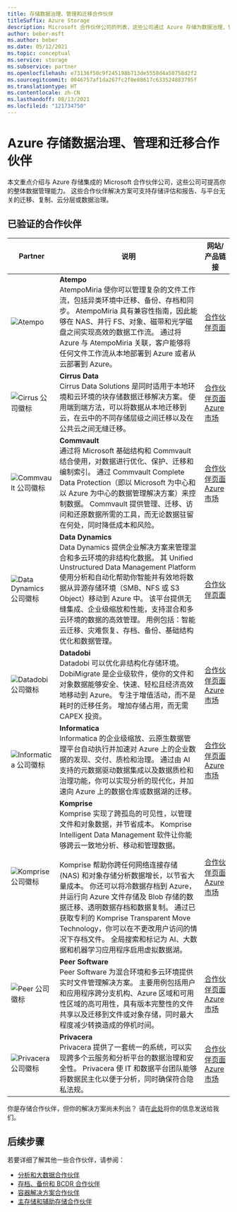 ```yaml
---
title: 存储数据治理、管理和迁移合作伙伴
titleSuffix: Azure Storage
description: Microsoft 合作伙伴公司的列表，这些公司通过 Azure 存储为数据治理、管理和迁移构建了客户解决方案
author: beber-msft
ms.author: beber
ms.date: 05/12/2021
ms.topic: conceptual
ms.service: storage
ms.subservice: partner
ms.openlocfilehash: e73136f50c9f245198b713de5558d4a50758d2f2
ms.sourcegitcommit: 0046757af1da267fc2f0e88617c633524883795f
ms.translationtype: HT
ms.contentlocale: zh-CN
ms.lasthandoff: 08/13/2021
ms.locfileid: "121734750"
---
```

# <a name="azure-storage-data-governance-management-and-migration-partners"></a>Azure 存储数据治理、管理和迁移合作伙伴

本文重点介绍与 Azure 存储集成的 Microsoft 合作伙伴公司，这些公司可提高你的整体数据管理能力。 这些合作伙伴解决方案可支持存储评估和报告、与平台无关的迁移、复制、云分层或数据治理。

## <a name="verified-partners"></a>已验证的合作伙伴

| Partner | 说明 | 网站/产品链接 |
| ------- | ----------- | -------------------- |
|![Atempo](./media/atempo-logo.png) |**Atempo**<br>AtempoMiria 使你可以管理复杂的文件工作流，包括异类环境中迁移、备份、存档和同步。 AtempoMiria 具有兼容性指南，因此能够在 NAS、并行 FS、对象、磁带和光学磁盘之间实现高效的数据工作流。 通过将 Azure 与 AtempoMiria 关联，客户能够将任何文件工作流从本地部署到 Azure 或者从云部署到 Azure。 |[合作伙伴页面](https://www.atempo.com/products/miria-for-archiving-large-file-sets/)|
|![Cirrus 公司徽标](./media/cirrus-logo.jpg) |**Cirrus Data**<br>Cirrus Data Solutions 是同时适用于本地环境和云环境的块存储数据迁移解决方案。 使用端到端方法，可以将数据从本地迁移到云，在云中的不同存储层级之间迁移以及在公共云之间无缝迁移。 |[合作伙伴页面](https://go.cirrusdata.com/Get-Azure-Cloud-Migration)<br>[Azure 市场](https://azuremarketplace.microsoft.com/marketplace/apps/cirrusdatasolutionsinc1618222951068.cirrusdata?tab=Overview)|
|![Commvault 公司徽标](./media/commvault-logo.jpg) |**Commvault**<br>通过将 Microsoft 基础结构和 Commvault 结合使用，对数据进行优化、保护、迁移和编制索引。 通过 Commvault Complete Data Protection（即以 Microsoft 为中心和以 Azure 为中心的数据管理解决方案）来控制数据。 Commvault 提供管理、迁移、访问和还原数据所需的工具，而无论数据驻留在何处，同时降低成本和风险。|[合作伙伴页面](https://www.commvault.com/complete-data-protection)<br>[Azure 市场](https://azuremarketplace.microsoft.com/marketplace/apps/commvault.commvault)|
|![Data Dynamics 公司徽标](./media/datadyn-logo.png) |**Data Dynamics**<br>Data Dynamics 提供企业解决方案来管理混合和多云环境的非结构化数据。 其 Unified Unstructured Data Management Platform 使用分析和自动化帮助你智能并有效地将数据从异源存储环境（SMB、NFS 或 S3 Object）移动到 Azure 中。 该平台提供无缝集成、企业级缩放和性能，支持混合和多云环境的数据的高效管理。 用例包括：智能云迁移、灾难恢复、存档、备份、基础结构优化和数据管理。 |[合作伙伴页面](https://www.datadynamicsinc.com/ms-azure-partner/)|
![Datadobi 公司徽标](./media/datadob-logo.png) |**Datadobi**<br> Datadobi 可以优化非结构化存储环境。 DobiMigrate 是企业级软件，使你的文件和对象数据能够安全、快速、轻松且经济高效地移动到 Azure。 专注于增值活动，而不是耗时的迁移任务。 增加存储占用，而无需 CAPEX 投资。|[合作伙伴页面](https://datadobi.com/partners/microsoft/)<br>[Azure 市场](https://azuremarketplace.microsoft.com/marketplace/apps/datadobi1602192408529.datadobi-dobimigrate?tab=Overview)|
![Informatica 公司徽标](./media/informatica-logo.png) |**Informatica**<br>Informatica 的企业级缩放、云原生数据管理平台自动执行并加速对 Azure 上的企业数据的发现、交付、质检和治理。 通过由 AI 支持的元数据驱动数据集成以及数据质检和治理功能，你可以实现分析的现代化，并加速向 Azure 上的数据仓库或数据湖的迁移。|[合作伙伴页面](https://www.informatica.com/azure)<br>[Azure 市场](https://azuremarketplace.microsoft.com/marketplace/apps/informatica.annualiics?tab=Overview)|
|![Komprise 公司徽标](./media/komprise-logo.png) |**Komprise**<br>Komprise 实现了跨孤岛的可见性，以管理文件和对象数据，并节省成本。 Komprise Intelligent Data Management 软件让你能够跨云一致地分析、移动和管理数据。<br><br>Komprise 帮助你跨任何网络连接存储 (NAS) 和对象存储分析数据增长，以节省大量成本。 你还可以将冷数据存档到 Azure，并运行向 Azure 文件存储及 Blob 存储的数据迁移、透明数据存档和数据复制。 通过已获取专利的 Komprise Transparent Move Technology，你可以在不更改用户访问的情况下存档文件。 全局搜索和标记为 AI、大数据和机器学习应用程序启用虚拟数据湖。 |[合作伙伴页面](https://www.komprise.com/partners/microsoft-azure/)<br>[Azure 市场](https://azuremarketplace.microsoft.com/marketplace/apps/komprise_inc.intelligent_data_management?tab=Overview) 
|![Peer 公司徽标](./media/peer-logo.png) |**Peer Software**<br>Peer Software 为混合环境和多云环境提供实时文件管理解决方案。 主要用例包括用户和应用程序跨分支机构、Azure 区域和可用性区域的高可用性，具有版本完整性的文件共享以及迁移到文件或对象存储，同时最大程度减少转换造成的停机时间。 |[合作伙伴页面](https://go.peersoftware.com/azure_file_management_solutions)<br>[Azure 市场](https://azuremarketplace.microsoft.com/marketplace/apps/peer-software-inc.peergfs?tab=overview)
|![Privacera 公司徽标](./media/privacera-logo.png) |**Privacera**<br>Privacera 提供了一套统一的系统，可以实现跨多个云服务和分析平台的数据治理和安全性。 Privacera 使 IT 和数据平台团队能够将数据民主化以便于分析，同时确保符合隐私法规。  |[合作伙伴页面](https://privacera.com/azure/)<br>[Azure 市场](https://azuremarketplace.microsoft.com/marketplace/apps/globaltenetincdbaprivacera1585932150924.privacera_platform)

你是存储合作伙伴，但你的解决方案尚未列出？ 请在[此处](https://forms.office.com/pages/responsepage.aspx?id=v4j5cvGGr0GRqy180BHbR3i8TQB_XnRAsV3-7XmQFpFUQjY4QlJYUzFHQ0ZBVDNYWERaUlNRVU5IMyQlQCN0PWcu)将你的信息发送给我们。
## <a name="next-steps"></a>后续步骤

若要详细了解其他一些合作伙伴，请参阅：

- [分析和大数据合作伙伴](..\analytics\partner-overview.md)
- [存档、备份和 BCDR 合作伙伴](..\backup-archive-disaster-recovery\partner-overview.md)
- [容器解决方案合作伙伴](..\container-solutions\partner-overview.md)
- [主存储和辅助存储合作伙伴](..\primary-secondary-storage\partner-overview.md)
